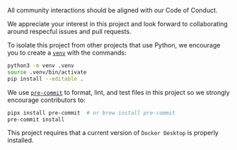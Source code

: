 All community interactions should be aligned with our Code of Conduct.

We appreciate your interest in this project and look forward to collaborating around
respecful issues and pull requests.

To isolate this project from other projects that use Python, we encourage you to create
a [`venv`](https://docs.python.org/3/library/venv.html) with the commands:
```bash
python3 -m venv .venv
source .venv/bin/activate
pip install --editable .
```

We use [`pre-commit`](https://pre-commit.com/) to format, lint, and test files in this
project so we strongly encourage contributors to:
```bash
pipx install pre-commit  # or brew install pre-commit
pre-commit install
```

This project requires that a current version of `Docker Desktop` is properly installed.
